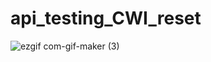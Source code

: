# api_testing_CWI_reset

![ezgif com-gif-maker (3)](https://user-images.githubusercontent.com/76186505/138001108-b97c6fb6-f360-4e52-9478-030b848f8bba.gif)
